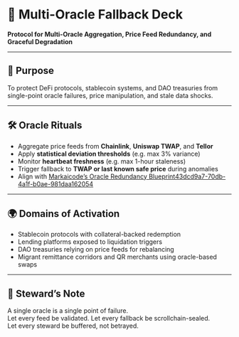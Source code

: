 # 📜 Multi-Oracle Fallback Deck  
**Protocol for Multi-Oracle Aggregation, Price Feed Redundancy, and Graceful Degradation**

---

## 🎯 Purpose  
To protect DeFi protocols, stablecoin systems, and DAO treasuries from single-point oracle failures, price manipulation, and stale data shocks.

---

## 🛠️ Oracle Rituals  
- Aggregate price feeds from **Chainlink**, **Uniswap TWAP**, and **Tellor**  
- Apply **statistical deviation thresholds** (e.g. max 3% variance)  
- Monitor **heartbeat freshness** (e.g. max 1-hour staleness)  
- Trigger fallback to **TWAP or last known safe price** during anomalies  
- Align with [Markaicode’s Oracle Redundancy Blueprint](https://markaicode.com/stablecoin-oracle-redundancy-multiple-price-feeds/)[43dcd9a7-70db-4a1f-b0ae-981daa162054](https://markaicode.com/stablecoin-oracle-redundancy-multiple-price-feeds/?citationMarker=43dcd9a7-70db-4a1f-b0ae-981daa162054 "1")

---

## 🌍 Domains of Activation  
- Stablecoin protocols with collateral-backed redemption  
- Lending platforms exposed to liquidation triggers  
- DAO treasuries relying on price feeds for rebalancing  
- Migrant remittance corridors and QR merchants using oracle-based swaps

---

## 🧠 Steward’s Note  
A single oracle is a single point of failure.  
Let every feed be validated. Let every fallback be scrollchain-sealed.  
Let every steward be buffered, not betrayed.
